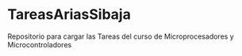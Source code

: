 # TareasAriasSibaja
Repositorio para cargar las Tareas del curso de Microprocesadores y Microcontroladores
